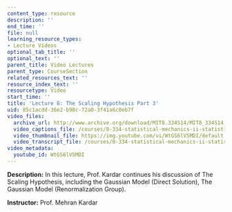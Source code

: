 ```yaml
---
content_type: resource
description: ''
end_time: ''
file: null
learning_resource_types:
- Lecture Videos
optional_tab_title: ''
optional_text: ''
parent_title: Video Lectures
parent_type: CourseSection
related_resources_text: ''
resource_index_text: ''
resourcetype: Video
start_time: ''
title: 'Lecture 8: The Scaling Hypothesis Part 3'
uid: 85c1acdd-36e2-b98c-72a0-3f41a6c0eb7f
video_files:
  archive_url: http://www.archive.org/download/MIT8.334S14/MIT8_334S14_lec08_300k.mp4
  video_captions_file: /courses/8-334-statistical-mechanics-ii-statistical-physics-of-fields-spring-2014/d56e4b8c2b0c512b9a1475aec8867f67_WtGS6lV5MDI.vtt
  video_thumbnail_file: https://img.youtube.com/vi/WtGS6lV5MDI/default.jpg
  video_transcript_file: /courses/8-334-statistical-mechanics-ii-statistical-physics-of-fields-spring-2014/a6ee9238b2e8ef42d78161d80e3a66f6_WtGS6lV5MDI.pdf
video_metadata:
  youtube_id: WtGS6lV5MDI
---
```


**Description:** In this lecture, Prof. Kardar continues his discussion of The Scaling Hypothesis, including the Gaussian Model (Direct Solution), The Gaussian Model (Renormalization Group).

**Instructor:** Prof. Mehran Kardar